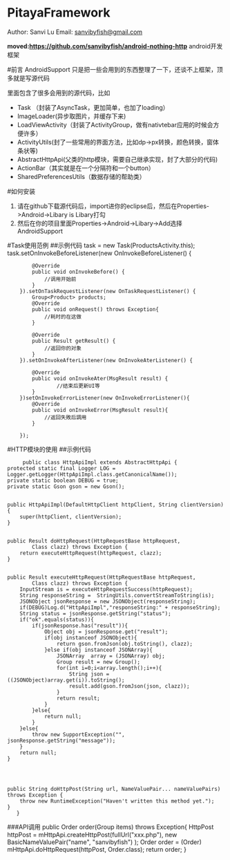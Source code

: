 PitayaFramework
==============
Author: Sanvi Lu
Email: sanvibyfish@gmail.com


**moved:https://github.com/sanvibyfish/android-nothing-http**
android开发框架

#前言
AndroidSupport 
只是把一些会用到的东西整理了一下，还谈不上框架，顶多就是写源代码

里面包含了很多会用到的源代码，比如
* Task （封装了AsyncTask，更加简单，也加了loading）
* ImageLoader(异步取图片，并缓存下来)
* LoadViewActivity（封装了ActivityGroup，做有nativtebar应用的时候会方便许多）
* ActivityUtils(封了一些常用的界面方法，比如dp->px转换，颜色转换，窗体条状等)
* AbstractHttpApi(父类的http模块，需要自己继承实现，封了大部分的代码)
* ActionBar（其实就是在一个分隔符和一个button）
* SharedPreferencesUtils（数据存储的帮助类）

#如何安装
1. 请在github下载源代码后，import进你的eclipse后，然后在Properties->Android->Libary is Libary打勾
2. 然后在你的项目里面Properties->Android->Libary->Add选择AndroidSupport

#Task使用范例
##示例代码
  	task = new Task(ProductsActivity.this);
		task.setOnInvokeBeforeListener(new OnInvokeBeforeListener() {

			@Override
			public void onInvokeBefore() {
				//调用开始前
			}
		}).setOnTaskRequestListener(new OnTaskRequestListener() {
			Group<Product> products;
			@Override
			public void onRequest() throws Exception{
				//耗时的在这做
			}
			
			@Override
			public Result getResult() {
				//返回你的对象
			}
		}).setOnInvokeAfterListener(new OnInvokeAterListener() {
			
			@Override
			public void onInvokeAter(MsgResult result) {
					//结束后更新UI等
			}
		})setOnInvokeErrorListener(new OnInvokeErrorListener(){
			@Override
			public void onInvokeError(MsgResult result){
				//返回失敗后調用
			}
		
		});

#HTTP模块的使用
##示例代码

         public class HttpApiImpl extends AbstractHttpApi {
	protected static final Logger LOG = Logger.getLogger(HttpApiImpl.class.getCanonicalName());
	private static boolean DEBUG = true;
	private static Gson gson = new Gson();
	
	
    public HttpApiImpl(DefaultHttpClient httpClient, String clientVersion) {
        super(httpClient, clientVersion);
    }

    
    public Result doHttpRequest(HttpRequestBase httpRequest,
    		Class clazz) throws Exception {
        return executeHttpRequest(httpRequest, clazz);
    }

    
    public Result executeHttpRequest(HttpRequestBase httpRequest,
    		Class clazz) throws Exception {
        InputStream is = executeHttpRequestSuccess(httpRequest);
        String responseString =  StringUtils.convertStreamToString(is);
        JSONObject jsonResponse = new JSONObject(responseString);
        if(DEBUG)Log.d("HttpApiImpl","responseString:" + responseString);
        String status = jsonResponse.getString("status");
        if("ok".equals(status)){
        	if(jsonResponse.has("result")){
        		Object obj = jsonResponse.get("result");
        		if(obj instanceof JSONObject){
        			return gson.fromJson(obj.toString(), clazz);
        		}else if(obj instanceof JSONArray){
        			JSONArray  array = (JSONArray) obj;
        			Group result = new Group();
        			for(int i=0;i<array.length();i++){
        				String json = ((JSONObject)array.get(i)).toString();
        				result.add(gson.fromJson(json, clazz));
        			}
        			return result;
        		}
        	}else{
        		return null;
        	}
        }else{
        	throw new SupportException("", jsonResponse.getString("message"));
        }
		return null;
    }



    
    public String doHttpPost(String url, NameValuePair... nameValuePairs) throws Exception {
        throw new RuntimeException("Haven't written this method yet.");
    }
       }

###API调用
       public Order order(Group<OrderItem> items) throws Exception{
		HttpPost httpPost = mHttpApi.createHttpPost(fullUrl("xxx.php"),
				new BasicNameValuePair("name", "sanvibyfish")
				);
		Order order = (Order) mHttpApi.doHttpRequest(httpPost, Order.class);
		return order;
	  }
